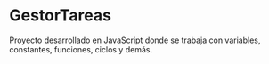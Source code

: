 # GestorTareas
Proyecto desarrollado en JavaScript donde se trabaja con variables, constantes, funciones, ciclos y demás. 
